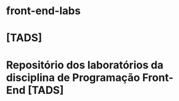 # front-end-labs
<h1>[TADS]<h1>
Repositório dos laboratórios da disciplina de Programação Front-End [TADS]
